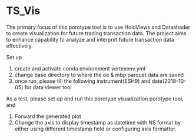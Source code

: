 # TS_Vis
The primary focus of this porotype tool is to use HoloViews and Datashader to create visualization for future trading transaction data. The project aims to enhance capability to analyze and interpret future transaction data effectively. 

Set up
1. create and activate conda environment vertexenv.yml
2. change base directory to where the oe & mbp parquet data are saved
3. once run, please fill the following instrument(ESH9) and date(2018-10-05) for data viewer tool
 
As a test, please set up and run this porotype visualization porotype tool, and 
1.	Forward the generated plot 
2.	Change the axis to display timestamp as datetime with NS format by either using different timestamp field or configuring axis formatter.

